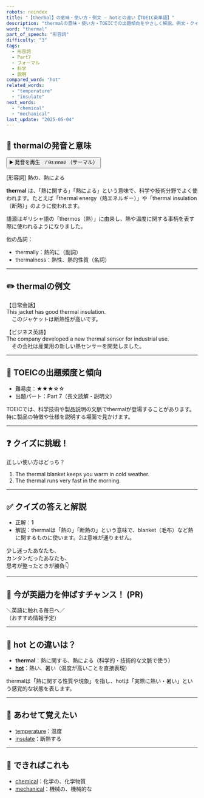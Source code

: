 ```yaml
---
robots: noindex
title: "【thermal】の意味・使い方・例文 ― hotとの違い【TOEIC英単語】"
description: "thermalの意味・使い方・TOEICでの出題傾向をやさしく解説。例文・クイズ付きでhotとの違いもわかりやすく学べます。"
word: "thermal"
part_of_speech: "形容詞"
difficulty: "3"
tags:
  - 形容詞
  - Part7
  - フォーマル
  - 科学
  - 説明
compared_word: "hot"
related_words:
  - "temperature"
  - "insulate"
next_words:
  - "chemical"
  - "mechanical"
last_update: "2025-05-04"
---
```


## 🔰 thermalの発音と意味

<button class="play-audio" onclick="playTTS('thermal')">
  <span class="play-audio-main">
    ▶️ 発音を再生　/ˈθɜːrməl/
  </span>
  <span class="play-audio-sub">
    （サーマル）
  </span>
</button>

[形容詞] 熱の、熱による

**thermal** は、「熱に関する」「熱による」という意味で、科学や技術分野でよく使われます。たとえば「thermal energy（熱エネルギー）」や「thermal insulation（断熱）」のように使われます。

語源はギリシャ語の「thermos（熱）」に由来し、熱や温度に関する事柄を表す際に使われるようになりました。

他の品詞：  
- thermally：熱的に（副詞）
- thermalness：熱性、熱的性質（名詞）

---

## ✏️ thermalの例文

【日常会話】  
This jacket has good thermal insulation.  
　このジャケットは断熱性が高いです。

【ビジネス英語】  
The company developed a new thermal sensor for industrial use.  
　その会社は産業用の新しい熱センサーを開発しました。

---

## 🎯 TOEICの出題頻度と傾向

- 難易度：★★★☆☆
- 出題パート：Part 7（長文読解・説明文）

TOEICでは、科学技術や製品説明の文脈でthermalが登場することがあります。特に製品の特徴や仕様を説明する場面で見かけます。

---

## ❓ クイズに挑戦！

正しい使い方はどっち？

1. The thermal blanket keeps you warm in cold weather.  
2. The thermal runs very fast in the morning.

---

## ✅ クイズの答えと解説

- 正解：**1**
- 解説：thermalは「熱の」「断熱の」という意味で、blanket（毛布）など熱に関するものに使います。2は意味が通りません。

少し迷ったあなたも、  
カンタンだったあなたも、  
思考が整ったときが勝負👇️

---

## 🚀 今が英語力を伸ばすチャンス！ (PR)

<div class="info-center">
＼英語に触れる毎日へ／<br>  
（おすすめ情報予定）
</div>

---

## 🤔  hot との違いは？

- **thermal**：熱に関する、熱による（科学的・技術的な文脈で使う）
- **[hot](/hot)**：熱い、暑い（温度が高いことを直接表現）

thermalは「熱に関する性質や現象」を指し、hotは「実際に熱い・暑い」という感覚的な状態を表します。

---

## 🧩 あわせて覚えたい

- [temperature](/temperature)：温度
- [insulate](/insulate)：断熱する

---

## 📖 できればこれも

- [chemical](/chemical)：化学の、化学物質
- [mechanical](/mechanical)：機械の、機械的な

<!-- cvid: aid33_bid34 -->

